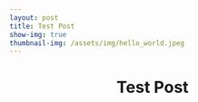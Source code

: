 ```yaml
---
layout: post
title: Test Post
show-img: true
thumbnail-img: /assets/img/hello_world.jpeg
---
```


<h1 style="text-align: center;">Test Post</h1>

